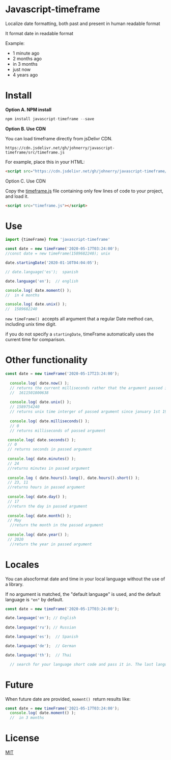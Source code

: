 # Javascript-timeframe

Localize date formatting, both past and present in human readable format

It format date in readable format

Example:

- 1 minute ago
- 2 months ago
- in 3 months
- just now
- 4 years ago

# Install

**Option A. NPM install**

```javascript
npm install javascript-timeframe --save
```

**Option B. Use CDN**

You can load timeframe directly from jsDelivr CDN.

`https://cdn.jsdelivr.net/gh/johnerry/javascript-timeframe/src/timeframe.js`

For example, place this in your HTML:

```html
<script src="https://cdn.jsdelivr.net/gh/johnerry/javascript-timeframe/src/timeframe.js"></script>
```

Option C. Use CDN

Copy the [timeframe.js](https://github.com/johnerry/javascript-timeframe/tree/master/src/timeframe.js) file containing only few lines of code to your project, and load it.

```html
<script src="timeframe.js"></script>
```

# Use

```javascript
import {timeFrame} from 'javascript-timeframe'

const date = new timeFrame('2020-05-17T03:24:00');
//const date = new timeFrame(1589682240); unix

date.startingDate('2020-01-10T04:04:05');

// date.language('es');  spanish

date.language('en');  // english

console.log( date.moment() );
//  in 4 months

console.log( date.unix() );
//  1589682240
```

`new timeFrame()`  accepts all argument that a regular Date method can, including unix time digit.

if you do not specify a `startingDate`, timeFrame automatically uses the current time for comparison.

# Other functionality

```javascript
const date = new timeFrame('2020-05-17T23:24:00');
  
  console.log( date.now() );
  // returns the current milliseconds rather that the argument passed into timeFrame
  //  1611501800638
  
  console.log( date.unix() );
  // 1589754240
  // returns unix time interger of passed argument since january 1st 1970
  
  console.log( date.milliseconds() );
  // 0
  // returns milliseconds of passed argument

 console.log( date.seconds() );
 // 0
 // returns seconds in passed argument
 
 console.log( date.minutes() );
 // 24
 //returns minutes in passed argument
 
 console.log ( date.hours().long(), date.hours().short() );
 // 23, 11
 //returns hours in passed argument
 
 console.log( date.day() );
 // 17
 //return the day in passed argument
 
 console.log( date.month() );
 // May
  //return the month in the passed argument
 
 console.log( date.year() );
 // 2020
  //return the year in passed argument
```

# Locales

You can alsocformat date and time in your local language without the use of a library.

If no argument is matched, the "default language" is used, and the default language is `"en"` by default.

```javascript
const date = new timeFrame('2020-05-17T03:24:00');

date.language('en'); // English
  
date.language('ru'); // Russian

date.language('es');  // Spanish

date.language('de');  // German

date.language('th');  // Thai

  // search for your language short code and pass it in. The last language code passed will be used.
```

# Future

When future date are provided, `moment()`  return results like:

```javascript
const date = new timeFrame('2021-05-17T03:24:00');
  console.log( date.moment() );
  //  in 3 months
```

# License

[MIT](https://github.com/johnerry/javascript-timeframe/tree/master/LICENSE)
